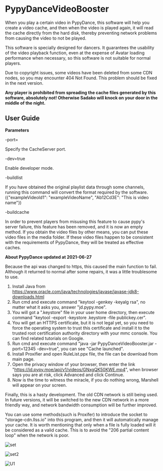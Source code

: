 
# PypyDanceVideoBooster

When you play a certain video in PypyDance, this software will help you create a video cache, and then when the video is played again, it will read the cache directly from the hard disk, thereby preventing network problems from causing the video to not be played. 

This software is specially designed for dancers. It guarantees the usability of the video playback function, even at the expense of Avatar loading performance when necessary, so this software is not suitable for normal players. 

Due to copyright issues, some videos have been deleted from some CDN nodes, so you may encounter 404 Not Found. This problem should be fixed in the next version. 

__Any player is prohibited from spreading the cache files generated by this software, absolutely not! Otherwise Sadako will knock on your door in the middle of the night.__


## User Guide

__Parameters__

-port=<port> 
  
  Specify the CacheServer port.
  
-dev=true 
  
  Enable developer mode.
  
-buildlist 
  
  If you have obtained the original playlist data through some channels, running this command will convert the format required by the software. ({"exampleVideoId1": "exampleVideoName", "Ab12Cd3E": "This is video name"})
  
 -buildcache 
  
  In order to prevent players from misusing this feature to cause pypy's server failure, this feature has been removed, and it is now an empty method. 
  If you obtain the video files by other means, you can put these video files in the media folder. If these video files happen to be consistent with the requirements of PypyDance, they will be treated as effective caches. 
  
  

__About PypyDance updated at 2021-06-27__

Because the api was changed to https, this caused the main function to fail. Although it returned to normal after some repairs, it was a little troublesome to use. 

  1. Install Java from https://www.oracle.com/java/technologies/javase/javase-jdk8-downloads.html
  2. Run cmd and execute command "keytool -genkey -keyalg rsa", no matter what it asks you, answer "jd.pypy.moe".
  3. You will got a ".keystore" file in your user home directory, then execute command "keytool -export -keystore .keystore -file publickey.cer".
  4. You will get an HTTPS certificate, but it is not legal yet, so you need to force the operating system to trust this certificate and install it to the trusted root certification authority directory with your mmc console. You can find related tutorials on Google. 
  5. Run cmd and execute command "java -jar PypyDanceVideoBooster.jar -port=12345 -dev=true", you can see "Cache launched".
  6. Install Proxifier and open RuleList.ppx file, the file can be download from main page.
  7. Open the privacy window of your browser, then enter the link "https://jd.pypy.moe/api/v1/videos/GNxgQK50KWE.mp4", when browser says you are at risk, click Advanced and click Continue.
  8. Now is the time to witness the miracle, if you do nothing wrong, Marshell will appear on your screen. 

Finally, this is a hasty development. The old CDN network is still being used. In future versions, it will be switched to the new CDN network in a more friendly way, and network bandwidth consumption will be further improved. 

You can use some methods(such is Proxifer) to introduce the socket to "storage-cdn.llss.io" into this program, and then it will automatically manage your cache. 
It is worth mentioning that only when a file is fully loaded will it be considered as a valid cache. This is to avoid the "206 partial content loop" when the network is poor. 

![set](https://user-images.githubusercontent.com/83615308/123447321-b651c900-d5a7-11eb-8e66-c80b07925a05.png)

![set2](https://user-images.githubusercontent.com/83615308/123447325-b782f600-d5a7-11eb-94e8-b110bbb4bebb.png)

![U1](https://user-images.githubusercontent.com/83615308/123447327-b81b8c80-d5a7-11eb-8040-8718c58421e9.png)
